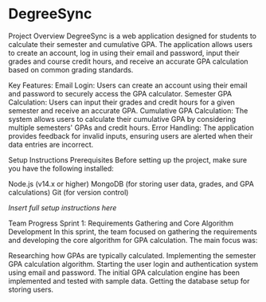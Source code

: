 # DegreeSync

Project Overview
DegreeSync is a web application designed for students to calculate their semester and cumulative GPA. The application allows users to create an account, log in using their email and password, input their grades and course credit hours, and receive an accurate GPA calculation based on common grading standards.

Key Features:
Email Login: Users can create an account using their email and password to securely access the GPA calculator.
Semester GPA Calculation: Users can input their grades and credit hours for a given semester and receive an accurate GPA.
Cumulative GPA Calculation: The system allows users to calculate their cumulative GPA by considering multiple semesters' GPAs and credit hours.
Error Handling: The application provides feedback for invalid inputs, ensuring users are alerted when their data entries are incorrect.

Setup Instructions
Prerequisites
Before setting up the project, make sure you have the following installed:

Node.js (v14.x or higher)
MongoDB (for storing user data, grades, and GPA calculations)
Git (for version control)

*Insert full setup instructions here*

Team Progress
Sprint 1: Requirements Gathering and Core Algorithm Development
In this sprint, the team focused on gathering the requirements and developing the core algorithm for GPA calculation. The main focus was:

Researching how GPAs are typically calculated.
Implementing the semester GPA calculation algorithm.
Starting the user login and authentication system using email and password.
The initial GPA calculation engine has been implemented and tested with sample data.
Getting the database setup for storing users.
